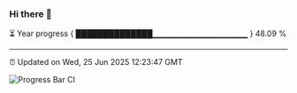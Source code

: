 ### Hi there 👋

⏳ Year progress { ██████████████▁▁▁▁▁▁▁▁▁▁▁▁▁▁▁▁ } 48.09 %

---

⏰ Updated on Wed, 25 Jun 2025 12:23:47 GMT

![Progress Bar CI](https://github.com/Shyam-Makwana/GitHub-Actions-Demo/workflows/Progress%20Bar%20CI/badge.svg)
